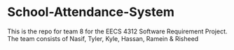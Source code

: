 # School-Attendance-System

This is the repo for team 8 for the EECS 4312 Software Requirement Project.
The team consists of Nasif, Tyler, Kyle, Hassan, Ramein & Risheed
